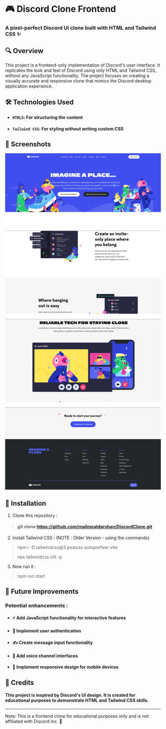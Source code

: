 # 🎮 Discord Clone Frontend

### A pixel-perfect Discord UI clone built with HTML and Tailwind CSS ✨


## 🔍 Overview

This project is a frontend-only implementation of Discord's user interface. It replicates the look and feel of Discord using only HTML and Tailwind CSS, without any JavaScript functionality. The project focuses on creating a visually accurate and responsive clone that mimics the Discord desktop application experience.

## 🛠️ Technologies Used

- #### `HTML5`: For structuring the content
- #### `Tailwind CSS`: For styling without writing custom CSS

## 📸 Screenshots

![img](./images/readme1.png)

![img](/images/readme2.png)

![img](./images/readme3.png)

![img](./images/readme4.png)

## 🚀 Installation

1. Clone this repository :
> #### git clone https://github.com/mailmeatdarshan/DiscordClone.git

2. Install Tailwind CSS : (NOTE : Older Version - using the commands)

> npm i -D tailwindcss@3 postcss autoprefixer vite

> npx tailwindcss init -p

3. Now run it :
> npm run start

## 🔮 Future Improvements

### Potential enhancements :

- #### ⚡ Add JavaScript functionality for interactive features
- #### 🔐 Implement user authentication
- #### ✍️ Create message input functionality
- #### 🎤 Add voice channel interfaces
- #### 📱 Implement responsive design for mobile devices

## 🙌 Credits

#### This project is inspired by Discord's UI design. It is created for educational purposes to demonstrate HTML and Tailwind CSS skills.
---

Note: This is a frontend clone for educational purposes only and is not affiliated with Discord Inc. 🚀